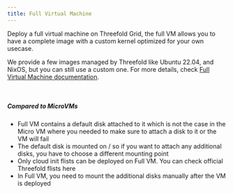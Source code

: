 ```yaml
---
title: Full Virtual Machine
---
```


Deploy a full virtual machine on Threefold Grid, the full VM allows you to have a complete image with a custom kernel optimized for your own usecase.

We provide a few images managed by Threefold like Ubuntu 22.04, and NixOS, but you can still use a custom one. For more details, check [Full Virtual Machine documentation](https://manual.grid.tf/playground/fullVm.html).

<br />

##### Compared to MicroVMs

- Full VM contains a default disk attached to it which is not the case in the Micro VM where you needed to make sure to attach a disk to it or the VM will fail
- The default disk is mounted on / so if you want to attach any additional disks, you have to choose a different mounting point
- Only cloud init flists can be deployed on Full VM. You can check official Threefold flists here
- In Full VM, you need to mount the additional disks manually after the VM is deployed

